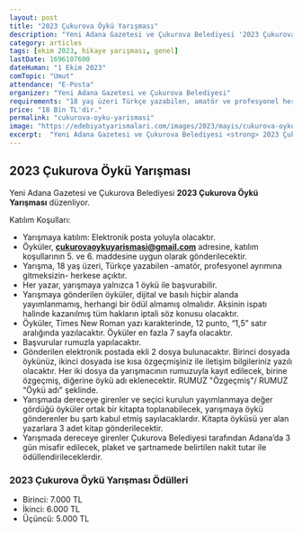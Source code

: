 ```yaml
---
layout: post
title: "2023 Çukurova Öykü Yarışması"
description: "Yeni Adana Gazetesi ve Çukurova Belediyesi '2023 Çukurova Öykü Yarışması' düzenliyor."
category: articles
tags: [ekim 2023, hikaye yarışması, genel]
lastDate: 1696107600
dateHuman: "1 Ekim 2023"
comTopic: "Umut"
attendance: "E-Posta"
organizer: "Yeni Adana Gazetesi ve Çukurova Belediyesi"
requirements: "18 yaş üzeri Türkçe yazabilen, amatör ve profesyonel herkes katılabilir."
price: "18 Bin TL'dir."
permalink: "cukurova-oyku-yarismasi"
image: "https://edebiyatyarismalari.com/images/2023/mayis/cukurova-oyku-yarismasi.jpg"
excerpt:  "Yeni Adana Gazetesi ve Çukurova Belediyesi <strong> 2023 Çukurova Öykü Yarışması </strong> düzenliyor."
---
```


## 2023 Çukurova Öykü Yarışması
Yeni Adana Gazetesi ve Çukurova Belediyesi **2023 Çukurova Öykü Yarışması** düzenliyor.  

Katılım Koşulları:
- Yarışmaya katılım: Elektronik posta yoluyla olacaktır.
- Öyküler, **cukurovaoykuyarismasi@gmail.com** adresine, katılım koşullarının 5. ve 6. maddesine uygun olarak gönderilecektir.
- Yarışma, 18 yaş üzeri, Türkçe yazabilen -amatör, profesyonel ayrımına gitmeksizin- herkese açıktır.
- Her yazar, yarışmaya yalnızca 1 öykü ile başvurabilir.
- Yarışmaya gönderilen öyküler, dijital ve basılı hiçbir alanda yayımlanmamış, herhangi bir ödül almamış olmalıdır. Aksinin ispatı halinde kazanılmış tüm hakların iptali söz konusu olacaktır.
- Öyküler, Times New Roman yazı karakterinde, 12 punto, “1,5” satır aralığında yazılacaktır. Öyküler en fazla 7 sayfa olacaktır.
- Başvurular rumuzla yapılacaktır.
- Gönderilen elektronik postada ekli 2 dosya bulunacaktır. Birinci dosyada öykünüz, ikinci dosyada ise kısa özgeçmişiniz ile iletişim bilgileriniz yazılı olacaktır. Her iki dosya da yarışmacının rumuzuyla kayıt edilecek, birine özgeçmiş, diğerine öykü adı eklenecektir. RUMUZ "Özgeçmiş"/ RUMUZ “Öykü adı" şeklinde.
- Yarışmada dereceye girenler ve seçici kurulun yayımlanmaya değer gördüğü öyküler ortak bir kitapta toplanabilecek, yarışmaya öykü gönderenler bu şartı kabul etmiş sayılacaklardır. Kitapta öyküsü yer alan yazarlara 3 adet kitap gönderilecektir.
- Yarışmada dereceye girenler Çukurova Belediyesi tarafından Adana’da 3 gün misafir edilecek, plaket ve şartnamede belirtilen nakit tutar ile ödüllendirileceklerdir.


### 2023 Çukurova Öykü Yarışması Ödülleri
- Birinci: 7.000 TL
- İkinci: 6.000 TL
- Üçüncü: 5.000 TL
